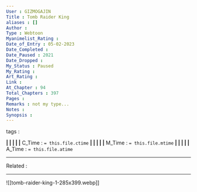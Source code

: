 ```yaml
---
User : GIZMOGAJIN
Title : Tomb Raider King
aliases : []
Author : 
Type : Webtoon
Myanimelist_Rating : 
Date_of_Entry : 05-02-2023 
Date_Completed : 
Date_Paused : 2021
Date_Dropped : 
My_Status : Paused
My_Rating : 
Art_Rating : 
Link : 
At_Chapter : 94
Total_Chapters : 397
Pages : 
Remarks : not my type... 
Notes : 
Synopsis : 
---
```

 tags : 

**|  |  |  |  |** C_Time : `= this.file.ctime` **|  |  |  |  |** M_Time : `= this.file.mtime` **|  |  |  |  |** A_Time : `= this.file.atime` 

---
Related : 

---
![[tomb-raider-king-1-285x399.webp]]